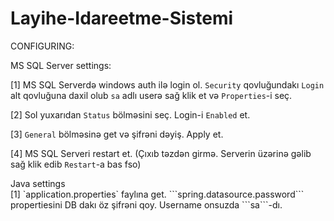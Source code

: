 # Layihe-Idareetme-Sistemi
CONFIGURING: 

<summary>MS SQL Server settings:</summary>

  [1] MS SQL Serverdə windows auth ilə login ol. `Security` qovluğundakı `Login` alt qovluğuna daxil olub `sa` adlı userə sağ klik et və `Properties`-i seç.  

  [2] Sol yuxarıdan `Status` bölməsini seç. Login-i `Enabled` et.

  [3] `General` bölməsinə get və şifrəni dəyiş. Apply et.

  [4] MS SQL Serveri restart et. (Çıxıb təzdən girmə. Serverin üzərinə gəlib sağ klik edib `Restart`-a bas fso)

<summary>Java settings</summary>
  [1] `application.properties` faylına get. ```spring.datasource.password``` propertiesini DB dakı öz şifrəni qoy. Username onsuzda ```sa```-dı.
